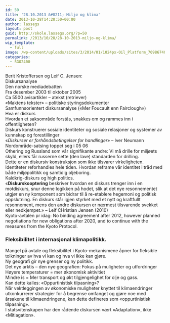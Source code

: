 ```yaml
---
id: 50
title: '28.10.2013 &#8211; Miljø og klima'
date: 2013-10-28T14:20:50+00:00
author: lassegs
layout: post
guid: http://skole.lassegs.org/?p=50
permalink: /2013/10/28/28-10-2013-miljo-og-klima/
wip_template:
  - full
image: /wp-content/uploads/sites/3/2014/01/1024px-Oil_Platform_7098674067.jpg
categories:
  - SGO2400
---
```

<div>
  Berit Kristoffersen og Leif C. Jensen:
</div>

<div>
  Diskursanalyse
</div>

<div>
  Den norske mediadebatten
</div>

<div>
  Fra desember 2003 til oktober 2005
</div>

<div>
  Ca 5500 avisartikler &#8211; atekst (retriever)
</div>

<div>
  &laquo;Maktens tekster&raquo; &#8211; politiske styringsdokumenter
</div>

<div>
  Samfunnsorientert diskursanalyse (&laquo;Mer Foucault enn Fairclough&raquo;)
</div>

<div>
  Hva er diskurs
</div>

<div>
  Hvordan et saksområde forstås, snakkes om og rammes inn i offentligheten?
</div>

<div>
  Diskurs konstruerer sosiale identiteter og sosiale relasjoner og systemer av kunnskap og forestillinger
</div>

<div>
</div>

<div>
  &laquo;<em>Diskurser er forhåndsbetingelser for handlinger</em>&raquo; &#8211; Iver Neumann
</div>

<div>
</div>

<div>
  Nordområde-satsing toppet seg i 05 06
</div>

<div>
  Othering og Russland som vår signifikante andre: Vi må drille for miljøets skyld, ellers får russerne sette (den lave) standarden for drilling.
</div>

<div>
  Dette er en diskursiv konstruksjon som ikke tilsvarer virkeligheten.
</div>

<div>
  Identiteter reforhandles hele tiden. Hvordan reframe vår identitet i tråd med både miljøpolitikk og samtidig oljeboring.
</div>

<div>
  Kaldkrig-diskurs og high politics.
</div>

<div>
</div>

<div>
  &laquo;<strong>Diskurskooptering</strong> beskriver hvordan en diskurs trenger inn i en motdiskurs, snur denne logikken på hodet, slik at det nye resonnementet utgjør en ny komponent som bidrar til å re-etablere hegemoni og politisk oppslutning. En diskurs står igjen styrket med et nytt og kraftfullt resonnement, mens den andre diskursen er nærmest tilsvarende svekket eller nedkjempet.&raquo; &#8211; Leif CHristian Jensen (2010)
</div>

<div>
</div>

<div>
  Kyoto-avtalen pr idag: No binding agreement after 2012, however planned negotiations for new obligations after 2020, and to continue with the measures from the Kyoto Protocol.
</div>

<div>
</div>

### Fleksibilitet i internasjonal klimapolitikk.

<div>
  Mangel på avtale og fleksibilitet i Kyoto-mekanismene åpner for fleksible tolkninger av hva vi kan og hva vi ikke kan gjøre.
</div>

<div>
</div>

<div>
  Ny geografi gir nye grenser og ny politikk.
</div>

<div>
  Det nye arktis &#8211; den nye geografien: Fokus på muligheter og utfordringer
</div>

<div>
  Høyere temperaturer = mer økonomisk aktivitiet
</div>

<div>
  Mindre is = Mer transport og økt tilgjengelighet for olje og gass.
</div>

<div>
</div>

<div>
  Kan dette kalles: &laquo;Oppurtinistisk tilpasning&raquo;?
</div>

<div>
  Når vektleggingen av økonomiske muligheter knyttet til klimaendringer utkonkurrerer strategier for å begrense omfanget og gjøre noe med årsakene til klimaendringene, kan dette defineres som &laquo;oppurtinistisk tilpasning&raquo;.
</div>

<div>
  I statsvitenskapen har den rådende diskursen vært &laquo;Adaptation&raquo;, ikke &laquo;Mitiagation&raquo;.
</div>